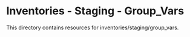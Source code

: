 # Inventories - Staging - Group_Vars

This directory contains resources for inventories/staging/group_vars.
